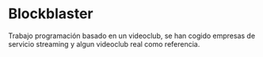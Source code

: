 # Blockblaster
Trabajo programación basado en un videoclub, se han cogido empresas de servicio streaming y algun videoclub real como referencia.
